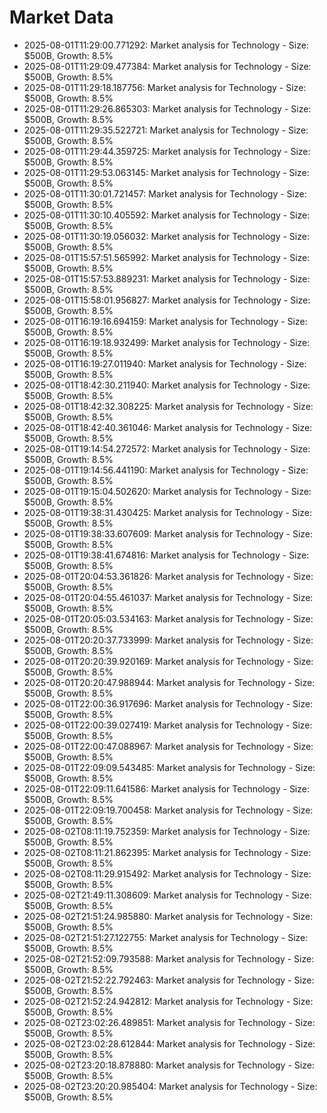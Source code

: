 # Market Data

- 2025-08-01T11:29:00.771292: Market analysis for Technology - Size: $500B, Growth: 8.5%
- 2025-08-01T11:29:09.477384: Market analysis for Technology - Size: $500B, Growth: 8.5%
- 2025-08-01T11:29:18.187756: Market analysis for Technology - Size: $500B, Growth: 8.5%
- 2025-08-01T11:29:26.865303: Market analysis for Technology - Size: $500B, Growth: 8.5%
- 2025-08-01T11:29:35.522721: Market analysis for Technology - Size: $500B, Growth: 8.5%
- 2025-08-01T11:29:44.359725: Market analysis for Technology - Size: $500B, Growth: 8.5%
- 2025-08-01T11:29:53.063145: Market analysis for Technology - Size: $500B, Growth: 8.5%
- 2025-08-01T11:30:01.721457: Market analysis for Technology - Size: $500B, Growth: 8.5%
- 2025-08-01T11:30:10.405592: Market analysis for Technology - Size: $500B, Growth: 8.5%
- 2025-08-01T11:30:19.056032: Market analysis for Technology - Size: $500B, Growth: 8.5%
- 2025-08-01T15:57:51.565992: Market analysis for Technology - Size: $500B, Growth: 8.5%
- 2025-08-01T15:57:53.889231: Market analysis for Technology - Size: $500B, Growth: 8.5%
- 2025-08-01T15:58:01.956827: Market analysis for Technology - Size: $500B, Growth: 8.5%
- 2025-08-01T16:19:16.694159: Market analysis for Technology - Size: $500B, Growth: 8.5%
- 2025-08-01T16:19:18.932499: Market analysis for Technology - Size: $500B, Growth: 8.5%
- 2025-08-01T16:19:27.011940: Market analysis for Technology - Size: $500B, Growth: 8.5%
- 2025-08-01T18:42:30.211940: Market analysis for Technology - Size: $500B, Growth: 8.5%
- 2025-08-01T18:42:32.308225: Market analysis for Technology - Size: $500B, Growth: 8.5%
- 2025-08-01T18:42:40.361046: Market analysis for Technology - Size: $500B, Growth: 8.5%
- 2025-08-01T19:14:54.272572: Market analysis for Technology - Size: $500B, Growth: 8.5%
- 2025-08-01T19:14:56.441190: Market analysis for Technology - Size: $500B, Growth: 8.5%
- 2025-08-01T19:15:04.502620: Market analysis for Technology - Size: $500B, Growth: 8.5%
- 2025-08-01T19:38:31.430425: Market analysis for Technology - Size: $500B, Growth: 8.5%
- 2025-08-01T19:38:33.607609: Market analysis for Technology - Size: $500B, Growth: 8.5%
- 2025-08-01T19:38:41.674816: Market analysis for Technology - Size: $500B, Growth: 8.5%
- 2025-08-01T20:04:53.361826: Market analysis for Technology - Size: $500B, Growth: 8.5%
- 2025-08-01T20:04:55.461037: Market analysis for Technology - Size: $500B, Growth: 8.5%
- 2025-08-01T20:05:03.534163: Market analysis for Technology - Size: $500B, Growth: 8.5%
- 2025-08-01T20:20:37.733999: Market analysis for Technology - Size: $500B, Growth: 8.5%
- 2025-08-01T20:20:39.920169: Market analysis for Technology - Size: $500B, Growth: 8.5%
- 2025-08-01T20:20:47.988944: Market analysis for Technology - Size: $500B, Growth: 8.5%
- 2025-08-01T22:00:36.917696: Market analysis for Technology - Size: $500B, Growth: 8.5%
- 2025-08-01T22:00:39.027419: Market analysis for Technology - Size: $500B, Growth: 8.5%
- 2025-08-01T22:00:47.088967: Market analysis for Technology - Size: $500B, Growth: 8.5%
- 2025-08-01T22:09:09.543485: Market analysis for Technology - Size: $500B, Growth: 8.5%
- 2025-08-01T22:09:11.641586: Market analysis for Technology - Size: $500B, Growth: 8.5%
- 2025-08-01T22:09:19.700458: Market analysis for Technology - Size: $500B, Growth: 8.5%
- 2025-08-02T08:11:19.752359: Market analysis for Technology - Size: $500B, Growth: 8.5%
- 2025-08-02T08:11:21.862395: Market analysis for Technology - Size: $500B, Growth: 8.5%
- 2025-08-02T08:11:29.915492: Market analysis for Technology - Size: $500B, Growth: 8.5%
- 2025-08-02T21:49:11.308609: Market analysis for Technology - Size: $500B, Growth: 8.5%
- 2025-08-02T21:51:24.985880: Market analysis for Technology - Size: $500B, Growth: 8.5%
- 2025-08-02T21:51:27.122755: Market analysis for Technology - Size: $500B, Growth: 8.5%
- 2025-08-02T21:52:09.793588: Market analysis for Technology - Size: $500B, Growth: 8.5%
- 2025-08-02T21:52:22.792463: Market analysis for Technology - Size: $500B, Growth: 8.5%
- 2025-08-02T21:52:24.942812: Market analysis for Technology - Size: $500B, Growth: 8.5%
- 2025-08-02T23:02:26.489851: Market analysis for Technology - Size: $500B, Growth: 8.5%
- 2025-08-02T23:02:28.612844: Market analysis for Technology - Size: $500B, Growth: 8.5%
- 2025-08-02T23:20:18.878880: Market analysis for Technology - Size: $500B, Growth: 8.5%
- 2025-08-02T23:20:20.985404: Market analysis for Technology - Size: $500B, Growth: 8.5%
